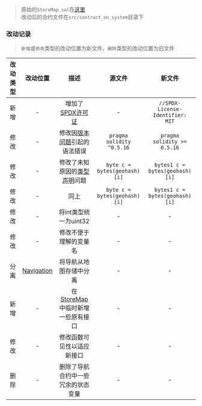> 原始的`StoreMap.sol`在[这里](../reference/investigation-cjzhuang2020/cjz_underg_2021_09/tree_blockchain/contracts/StoreMap.sol)  
> 改动后的合约文件在`src/contract_on_system`目录下
### 改动记录
> `新增`或`修改`类型的改动位置为新文件，`删除`类型的改动位置为旧文件  

|改动类型|改动位置|描述|源文件|新文件|
| :---: | :---: | :---: | :---: | :---: |
|新增|-|增加了[SPDX许可证](https://docs.soliditylang.org/en/v0.8.19/layout-of-source-files.html#spdx-license-identifier)|-|`//SPDX-License-Identifier: MIT`|
|修改|-|修改因[版本问题](https://docs.soliditylang.org/en/v0.8.19/layout-of-source-files.html#pragmas)引起的语法错误|`pragma solidity ^0.5.16`|`pragma solidity >= 0.5.16`|
|修改|-|修改了未知原因的[类型声明](https://docs.soliditylang.org/en/v0.8.19/types.html#fixed-size-byte-arrays)问题|`byte c = bytes(geohash)[i]`|`bytes1 c = bytes(geohash)[i]`|
|修改|-|同上|`byte c = bytes(geohash)[i]`|`bytes1 c = bytes(geohash)[i]`|
|修改|-|将int类型统一为uint32|-|-|
|修改|-|修改不便于理解的变量名|-|-|
|分离|[Navigation](../src/contract_on_system/Navigation.sol)|将导航从地图存储中分离|-|-|
|新增|-|在[StoreMap](../src/contract_on_system/StoreMap.sol)中临时新增一些原有接口|-|-|
|修改|-|修改函数可见性以适应新接口|-|-|
|删除|-|删除了导航合约中一些冗余的状态变量|-|-|
